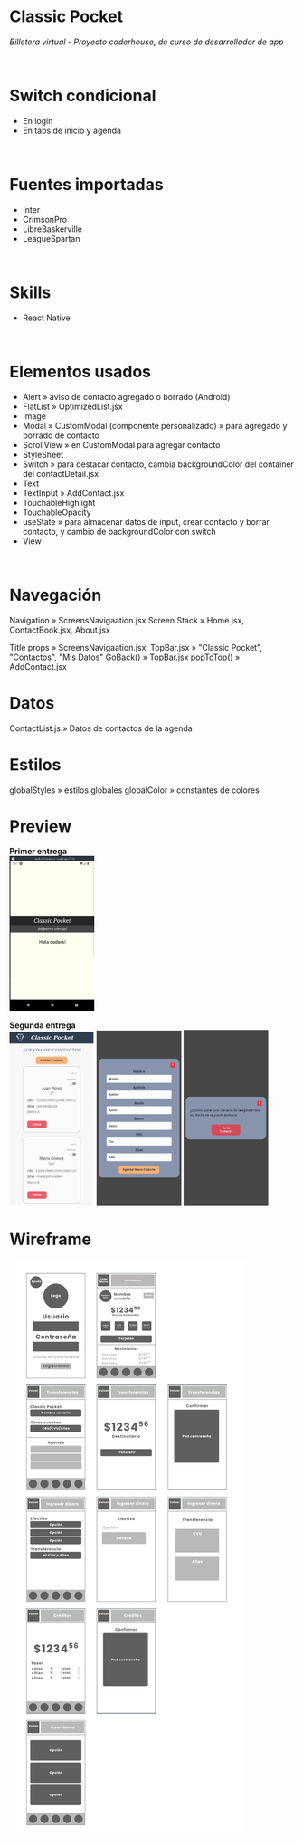 # Classic Pocket
*Billetera virtual* - *Proyecto coderhouse, de curso de desarrollador de app*

<br />

# Switch condicional
- En login
- En tabs de inicio y agenda
<br />

# Fuentes importadas
- Inter
- CrimsonPro
- LibreBaskerville
- LeagueSpartan
<br />


# Skills
- React Native
<br />

# Elementos usados
- Alert » aviso de contacto agregado o borrado (Android)
- FlatList » OptimizedList.jsx
- Image
- Modal » CustomModal (componente personalizado) » para agregado y borrado de contacto
- ScrollView » en CustomModal para agregar contacto
- StyleSheet
- Switch » para destacar contacto, cambia backgroundColor del container del contactDetail.jsx
- Text
- TextInput » AddContact.jsx
- TouchableHighlight
- TouchableOpacity
- useState » para almacenar datos de input, crear contacto y borrar contacto, y cambio de backgroundColor con switch
- View

<br />

# Navegación
Navigation » ScreensNavigaation.jsx
Screen Stack » Home.jsx, ContactBook.jsx, About.jsx

Title props » ScreensNavigaation.jsx, TopBar.jsx » "Classic Pocket", "Contactos", "Mis Datos"
GoBack() » TopBar.jsx
popToTop() » AddContact.jsx

# Datos
ContactList.js » Datos de contactos de la agenda

# Estilos
globalStyles » estilos globales
globalColor » constantes de colores


# Preview

**Primer entrega**  
<img src="/Screenshot_1er_entrega.png" width="150px" />

**Segunda entrega**  
<img src="/Screenshot_2da_entrega_1.png" width="150px" />
<img src="/Screenshot_2da_entrega_2.png" width="150px" />
<img src="/Screenshot_2da_entrega_3.png" width="150px" />


# Wireframe
<img src="/wirerame.jpg" />
